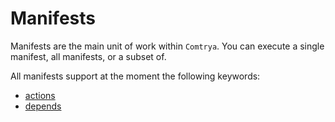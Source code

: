 # Manifests

Manifests are the main unit of work within `Comtrya`. You can execute a single manifest, all manifests, or a subset of.

All manifests support at the moment the following keywords:

- [actions](actions/README.md)
- [depends](depends/README.md)